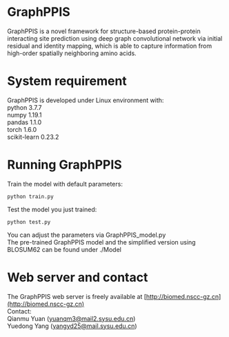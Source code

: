 # GraphPPIS  
GraphPPIS is a novel framework for structure-based protein-protein interacting site prediction using deep graph convolutional network via initial residual and identity mapping, which is able to capture information from high-order spatially neighboring amino acids.

# System requirement  
GraphPPIS is developed under Linux environment with:  
python  3.7.7  
numpy  1.19.1  
pandas  1.1.0  
torch  1.6.0  
scikit-learn  0.23.2  

# Running GraphPPIS  
Train the model with default parameters:  
```
python train.py
```  
Test the model you just trained:  
```
python test.py
```
You can adjust the parameters via GraphPPIS_model.py  
The pre-trained GraphPPIS model and the simplified version using BLOSUM62 can be found under ./Model  

# Web server and contact  
The GraphPPIS web server is freely available at [http://biomed.nscc-gz.cn](http://biomed.nscc-gz.cn)  
Contact:  
Qianmu Yuan (yuanqm3@mail2.sysu.edu.cn)  
Yuedong Yang (yangyd25@mail.sysu.edu.cn)

